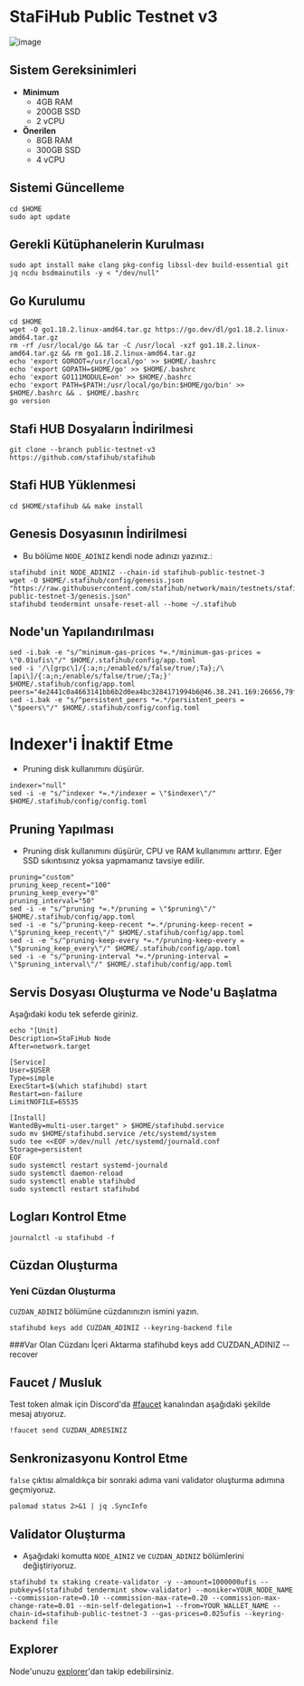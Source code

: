 # StaFiHub Public Testnet v3

![image](https://user-images.githubusercontent.com/102043225/178576674-8e7e8abf-650c-4eaf-8f50-e2fcc283d829.png)


## Sistem Gereksinimleri
* **Minimum**
  * 4GB RAM
  * 200GB SSD
  * 2 vCPU
* **Önerilen**
  * 8GB RAM
  * 300GB SSD
  * 4 vCPU

## Sistemi Güncelleme
```shell
cd $HOME
sudo apt update
```

## Gerekli Kütüphanelerin Kurulması
```shell
sudo apt install make clang pkg-config libssl-dev build-essential git jq ncdu bsdmainutils -y < "/dev/null"
```
## Go Kurulumu
```shell
cd $HOME
wget -O go1.18.2.linux-amd64.tar.gz https://go.dev/dl/go1.18.2.linux-amd64.tar.gz
rm -rf /usr/local/go && tar -C /usr/local -xzf go1.18.2.linux-amd64.tar.gz && rm go1.18.2.linux-amd64.tar.gz
echo 'export GOROOT=/usr/local/go' >> $HOME/.bashrc
echo 'export GOPATH=$HOME/go' >> $HOME/.bashrc
echo 'export GO111MODULE=on' >> $HOME/.bashrc
echo 'export PATH=$PATH:/usr/local/go/bin:$HOME/go/bin' >> $HOME/.bashrc && . $HOME/.bashrc
go version
```

## Stafi HUB Dosyaların İndirilmesi
```shell
git clone --branch public-testnet-v3 https://github.com/stafihub/stafihub
```

## Stafi HUB Yüklenmesi
```shell
cd $HOME/stafihub && make install
```

## Genesis Dosyasının İndirilmesi 
* Bu bölüme `NODE_ADINIZ` kendi node adınızı yazınız.:
```shell
stafihubd init NODE_ADINIZ --chain-id stafihub-public-testnet-3
wget -O $HOME/.stafihub/config/genesis.json "https://raw.githubusercontent.com/stafihub/network/main/testnets/stafihub-public-testnet-3/genesis.json"
stafihubd tendermint unsafe-reset-all --home ~/.stafihub
```
## Node'un Yapılandırılması
```shell
sed -i.bak -e "s/^minimum-gas-prices *=.*/minimum-gas-prices = \"0.01ufis\"/" $HOME/.stafihub/config/app.toml
sed -i '/\[grpc\]/{:a;n;/enabled/s/false/true/;Ta};/\[api\]/{:a;n;/enable/s/false/true/;Ta;}' $HOME/.stafihub/config/app.toml
peers="4e2441c0a4663141bb6b2d0ea4bc3284171994b6@46.38.241.169:26656,79ffbd983ab6d47c270444f517edd37049ae4937@23.88.114.52:26656"
sed -i.bak -e "s/^persistent_peers *=.*/persistent_peers = \"$peers\"/" $HOME/.stafihub/config/config.toml
```

# Indexer'i İnaktif Etme
* Pruning disk kullanımını düşürür.
```shell
indexer="null"
sed -i -e "s/^indexer *=.*/indexer = \"$indexer\"/" $HOME/.stafihub/config/config.toml
```

## Pruning Yapılması 
* Pruning disk kullanımını düşürür, CPU ve RAM kullanımını arttırır. Eğer SSD sıkıntısınız yoksa yapmamanız tavsiye edilir.
```shell
pruning="custom"
pruning_keep_recent="100"
pruning_keep_every="0"
pruning_interval="50"
sed -i -e "s/^pruning *=.*/pruning = \"$pruning\"/" $HOME/.stafihub/config/app.toml
sed -i -e "s/^pruning-keep-recent *=.*/pruning-keep-recent = \"$pruning_keep_recent\"/" $HOME/.stafihub/config/app.toml
sed -i -e "s/^pruning-keep-every *=.*/pruning-keep-every = \"$pruning_keep_every\"/" $HOME/.stafihub/config/app.toml
sed -i -e "s/^pruning-interval *=.*/pruning-interval = \"$pruning_interval\"/" $HOME/.stafihub/config/app.toml
```

## Servis Dosyası Oluşturma ve Node'u Başlatma
Aşağıdaki kodu tek seferde giriniz.

```shell
echo "[Unit]
Description=StaFiHub Node
After=network.target

[Service]
User=$USER
Type=simple
ExecStart=$(which stafihubd) start
Restart=on-failure
LimitNOFILE=65535

[Install]
WantedBy=multi-user.target" > $HOME/stafihubd.service
sudo mv $HOME/stafihubd.service /etc/systemd/system
sudo tee <<EOF >/dev/null /etc/systemd/journald.conf
Storage=persistent
EOF
sudo systemctl restart systemd-journald
sudo systemctl daemon-reload
sudo systemctl enable stafihubd
sudo systemctl restart stafihubd
```

## Logları Kontrol Etme
```shell
journalctl -u stafihubd -f
```

## Cüzdan Oluşturma
### Yeni Cüzdan Oluşturma
`CUZDAN_ADINIZ` bölümüne cüzdanınızın ismini yazın.
```shell
stafihubd keys add CUZDAN_ADINIZ --keyring-backend file
```
###Var Olan Cüzdanı İçeri Aktarma
stafihubd keys add CUZDAN_ADINIZ --recover

## Faucet / Musluk
Test token almak için Discord'da [#faucet](https://discord.gg/a6CMqMh47e) kanalından aşağıdaki şekilde mesaj atıyoruz.
```shell
!faucet send CUZDAN_ADRESINIZ
```

## Senkronizasyonu Kontrol Etme
`false` çıktısı almaldıkça bir sonraki adıma vani validator oluşturma adımına geçmiyoruz.
```shell
palomad status 2>&1 | jq .SyncInfo
```

## Validator Oluşturma
* Aşağıdaki komutta `NODE_AINIZ` ve `CUZDAN_ADINIZ` bölümlerini değiştiriyoruz.
```shell
stafihubd tx staking create-validator -y --amount=1000000ufis --pubkey=$(stafihubd tendermint show-validator) --moniker=YOUR_NODE_NAME --commission-rate=0.10 --commission-max-rate=0.20 --commission-max-change-rate=0.01 --min-self-delegation=1 --from=YOUR_WALLET_NAME --chain-id=stafihub-public-testnet-3 --gas-prices=0.025ufis --keyring-backend file
```

## Explorer
Node'unuzu [explorer](https://testnet-explorer.stafihub.io)'dan takip edebilirsiniz.
